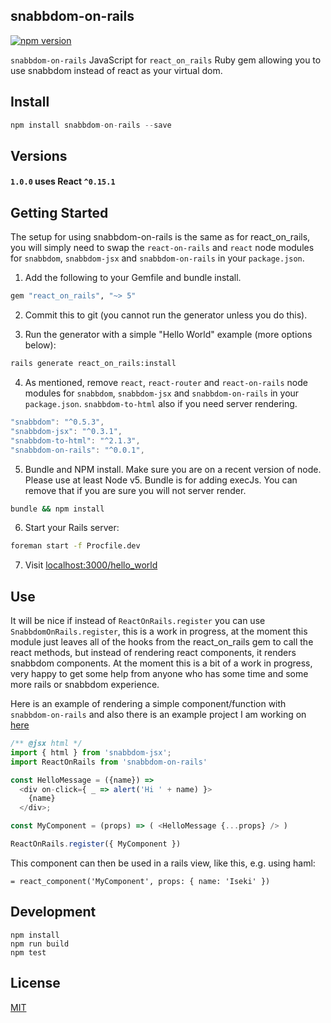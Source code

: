 ## snabbdom-on-rails

[![npm version](https://badge.fury.io/js/snabbdom-on-rails.svg)](https://badge.fury.io/js/snabbdom-on-rails)

`snabbdom-on-rails` JavaScript for `react_on_rails` Ruby gem allowing you to use snabbdom instead of react as your virtual dom.

## Install

``` js
npm install snabbdom-on-rails --save
```

## Versions

#### `1.0.0` uses React `^0.15.1`

## Getting Started

The setup for using snabbdom-on-rails is the same as for react_on_rails, you will simply need to swap
the `react-on-rails` and `react` node modules for `snabbdom`, `snabbdom-jsx` and `snabbdom-on-rails` in your `package.json`.

1. Add the following to your Gemfile and bundle install.

  ```ruby
  gem "react_on_rails", "~> 5"
  ```

2. Commit this to git (you cannot run the generator unless you do this).

3. Run the generator with a simple "Hello World" example (more options below):

  ```bash
  rails generate react_on_rails:install
  ```

4. As mentioned, remove `react`, `react-router` and `react-on-rails` node modules for `snabbdom`, `snabbdom-jsx` and `snabbdom-on-rails` in your `package.json`. `snabbdom-to-html` also if you need server rendering.

  ```js
  "snabbdom": "^0.5.3",
  "snabbdom-jsx": "^0.3.1",
  "snabbdom-to-html": "^2.1.3",
  "snabbdom-on-rails": "^0.0.1",

  ```

5. Bundle and NPM install. Make sure you are on a recent version of node. Please use at least Node v5. Bundle is for adding execJs. You can remove that if you are sure you will not server render.

  ```bash
  bundle && npm install
  ```

6. Start your Rails server:

  ```bash
  foreman start -f Procfile.dev
  ```

7. Visit [localhost:3000/hello_world](http://localhost:3000/hello_world)

## Use

It will be nice if instead of `ReactOnRails.register` you can use `SnabbdomOnRails.register`, this is a work in progress, at the moment this module just leaves all of the hooks from the react_on_rails gem to call the react methods, but instead of rendering react components, it renders snabbdom components. At the moment this is a bit of a work in progress, very happy to get some help from anyone who has some time and some more rails or snabbdom experience.

Here is an example of rendering a simple component/function with `snabbdom-on-rails` and also there is an example project I am working on [here](https://github.com/StevenIseki/snabbdom_on_rails-example)

``` js
/** @jsx html */
import { html } from 'snabbdom-jsx';
import ReactOnRails from 'snabbdom-on-rails'

const HelloMessage = ({name}) =>
  <div on-click={ _ => alert('Hi ' + name) }>
    {name}
  </div>;

const MyComponent = (props) => ( <HelloMessage {...props} /> )

ReactOnRails.register({ MyComponent })
```

This component can then be used in a rails view, like this, e.g. using haml:

```haml
= react_component('MyComponent', props: { name: 'Iseki' })
```

## Development

    npm install
    npm run build
    npm test

## License

[MIT](http://isekivacenz.mit-license.org/)
